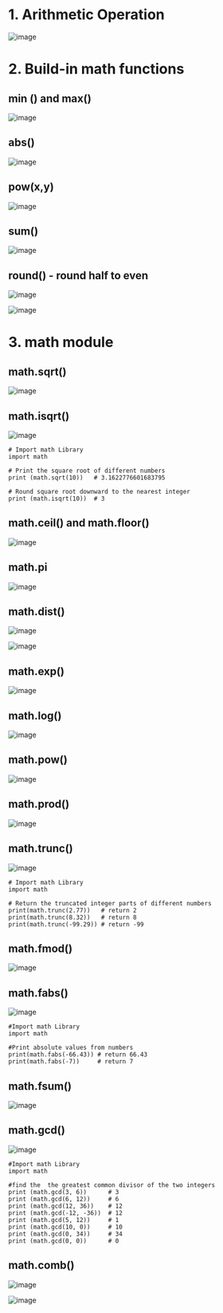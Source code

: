 # 1. Arithmetic Operation

![image](https://user-images.githubusercontent.com/60442877/224700221-acaaa1a5-8433-4619-9eb5-fc93e35ff46c.png)

# 2. Build-in math functions

## min () and max()

![image](https://user-images.githubusercontent.com/60442877/227812522-3afa9319-bb31-4e78-8464-cc38747d2e6f.png)

## abs()

![image](https://user-images.githubusercontent.com/60442877/227812534-5df8875a-743e-46ea-b089-e2208273ea5f.png)

## pow(x,y)

![image](https://user-images.githubusercontent.com/60442877/227812546-8d8dd440-f246-4b2f-85f0-c5e1fca0752b.png)

## sum()

![image](https://user-images.githubusercontent.com/60442877/227812639-801e520d-0499-451b-a4f0-8caca5ef23fb.png)

## round() - round half to even

![image](https://user-images.githubusercontent.com/60442877/227812812-13796376-b953-41c2-a489-9d724116170e.png)

![image](https://user-images.githubusercontent.com/60442877/227812887-e92623db-dfe0-4313-8ead-68be7254d6c8.png)

# 3. math module

## math.sqrt()

![image](https://user-images.githubusercontent.com/60442877/227813057-4c982b16-a69c-404e-b05e-337065ff2705.png)

## math.isqrt()

![image](https://user-images.githubusercontent.com/60442877/227814048-0b1574f0-5f8e-42e7-9834-35e5869ddd23.png)

    # Import math Library
    import math

    # Print the square root of different numbers
    print (math.sqrt(10))   # 3.1622776601683795

    # Round square root downward to the nearest integer
    print (math.isqrt(10))  # 3


## math.ceil() and math.floor()

![image](https://user-images.githubusercontent.com/60442877/227813085-bff37427-e629-4684-bc20-fc1de71f8653.png)

## math.pi

![image](https://user-images.githubusercontent.com/60442877/227813095-c39efb43-a95f-427f-a384-96d770d377fd.png)

## math.dist()

![image](https://user-images.githubusercontent.com/60442877/227813165-32018adf-ca57-408c-a5a1-8a5584577abb.png)

![image](https://user-images.githubusercontent.com/60442877/227813182-5a3d6697-8cf4-4cf5-94b7-9d6961dfcb91.png)

## math.exp()

![image](https://user-images.githubusercontent.com/60442877/227813218-e8231d68-26a9-4a46-a173-d906529102fc.png)

## math.log()

![image](https://user-images.githubusercontent.com/60442877/227813497-d9d64f1b-e877-4295-850a-3d9822e5ead3.png)

## math.pow()

![image](https://user-images.githubusercontent.com/60442877/227813344-6dee7b89-c173-4993-b348-503d30f57bd4.png)

## math.prod()

![image](https://user-images.githubusercontent.com/60442877/227813375-a3041098-6348-48f4-bf2d-c59b04672314.png)

## math.trunc()

![image](https://user-images.githubusercontent.com/60442877/227813414-4033d27f-7115-40fd-a42b-590471d4990c.png)


    # Import math Library
    import math

    # Return the truncated integer parts of different numbers
    print(math.trunc(2.77))   # return 2
    print(math.trunc(8.32))   # return 8
    print(math.trunc(-99.29)) # return -99
    
## math.fmod()

![image](https://user-images.githubusercontent.com/60442877/227813547-eb958e56-6b56-42d1-a1a3-0d98c0b2c8e6.png)

## math.fabs()

![image](https://user-images.githubusercontent.com/60442877/227813594-80877d49-d41d-41df-a9a8-42ee1ba61fa1.png)

    #Import math Library
    import math

    #Print absolute values from numbers
    print(math.fabs(-66.43)) # return 66.43
    print(math.fabs(-7))     # return 7
    
## math.fsum()

![image](https://user-images.githubusercontent.com/60442877/227813680-03f2244a-5f61-4c43-9042-d037bbf55ee8.png)

## math.gcd()

![image](https://user-images.githubusercontent.com/60442877/227813788-db827a10-8117-4adc-8043-3eb91052698b.png)

    #Import math Library
    import math

    #find the  the greatest common divisor of the two integers
    print (math.gcd(3, 6))      # 3
    print (math.gcd(6, 12))     # 6
    print (math.gcd(12, 36))    # 12
    print (math.gcd(-12, -36))  # 12
    print (math.gcd(5, 12))     # 1
    print (math.gcd(10, 0))     # 10
    print (math.gcd(0, 34))     # 34
    print (math.gcd(0, 0))      # 0

## math.comb()

![image](https://user-images.githubusercontent.com/60442877/227814556-fafae99f-7d07-4cd5-8c76-2a9b448ca3db.png)

![image](https://user-images.githubusercontent.com/60442877/227814596-2edc52a8-99a3-4874-bf6a-5284a0f89922.png)




